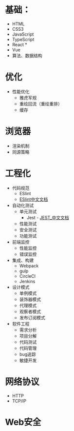 # 基础：
- HTML
- CSS3
- JavaScript
- TypeScript
- React *
- Vue
- 算法、数据结构

# 优化
- 性能优化
    - 雅虎军规
    - 重绘回流（重绘重排）
    - 缓存

# 浏览器
- 渲染机制
- 同源策略

# 工程化
- 代码规范
    - ESlint
    - [ESlint中文文档](https://eslint.bootcss.com/)
- 自动化测试
    - 单元测试
        - Jest - [JEST_中文文档](https://jestjs.io/zh-Hans/docs/getting-started)
    - 性能测试
    - 安全测试
    - 功能测试
- 前端监控
    - 性能监控
    - 错误监控
- 集成、构建
    - Webpack
    - gulp
    - CircleCI
    - Jenkins
- 设计模式
    - 单例模式
    - 装饰器模式
    - 代理模式
    - 观察者模式
    - 发布订阅模式
- 软件工程
    - 需求分析
    - 项目分解
    - 代码测试
    - 代码管理
    - bug追踪
    - 敏捷开发

# 网络协议
- HTTP
- TCP/IP

# Web安全
